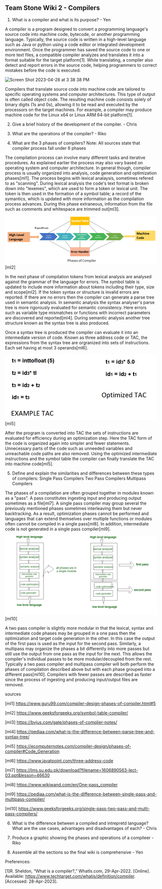 ## Team Stone Wiki 2 - Compilers

1. What is a compiler and what is its purpose? - Yen

A compiler is a program designed to convert a programming language's source code into machine code, bytecode, or another programming language. Typically, the source code is written in a high-level language such as Java or python using a code editor or integrated development environment. Once the programmer has saved the source code to one or more text files, a compatible compiler analyzes and translates it into a format suitable for the target platform[1]. While translating, a compiler also detect and report errors in the source code, helping programmers to correct mistakes before the code is executed.

<img width="451" alt="Screen Shot 2023-04-28 at 3 38 38 PM" src="https://user-images.githubusercontent.com/92559627/235265176-f1479fa3-b272-4890-ab1d-a5fc7a4ed125.png">

Compilers that translate source code into machine code are tailored to specific operating systems and computer architectures. This type of output is often called object code. The resulting machine code consists solely of binary digits (1s and 0s), allowing it to be read and executed by the processors on the target machines. For example, a compiler may produce machine code for the Linux x64 or Linux ARM 64-bit platform[1].

2. Give a brief history of the development of the compiler. - Chris

3. What are the operations of the compiler? - Riko

4. What are the 3 phases of compilers?
Note: All sources state that compiler process fall under 6 phases

The compilation process can involve many different tasks and iterative procedures. As explained earlier the process may also vary based on operating system and computer architecture. In general though, compiler process is usually organized into analysis, code generation and optimization phases[ml1]. The process begins with lexical analaysis, sometimes refered to as "scanning". During lexical analysis the code's text format is broken down into  "lexemes", which are used to form a token or lexical unit. The token is then used in the formation of a symbol table; a record of the symantics, which is updated with more information as the compilation process advances. During this phase extraneous, information from the file such as comments and whitespace are trimmed out[ml3].

![General Compilation Phases](/images/phasesOfCompilation.png) [ml2]

In the next phase of compilation tokens from lexical analysis are analysed against the grammar of the language for errors. The symbol table is updated to include more information about tokens including their type, size and scope[ml2]. If the token syntax or structure is invalid errors are reported. If there are no errors then the compiler can generate a parse tree used in semantic analysis. In semantic analysis the syntax analyser's parse tree is more rigorously evaluated for semantic consistency. Here errors such as variable type mismatches or functions with incorrect parameters are discovered and reported[ml4]. During semantic analysis another tree structure known as the syntax tree is also produced.

Once a syntax tree is produced the compiler can evaluate it into an intermediate version of code. Known as three address code or TAC, the expressions from the syntax tree are orgranized into sets of instructions. Each set having at most 3 operands[ml6]. 

![TAC and Optimization](/images/TACandOptimization.png) [ml5]

After the program is converted into TAC the sets of instructions are evaluated for efficiency during an optimization step. Here the TAC form of the code is organized again into simpler and fewer statements. Unnecessary parts of the code such as unneeded variables and unreachable code paths are also removed. Using the optimized intermediate instructions and the symbol table the compiler can finally translate the TAC into machine code[ml5].


5. Define and explain the similarities and differences between these types of compilers: Single Pass Compilers Two Pass Compilers Multipass Compilers 

The phases of a compilation are often grouped together in modules known as a "pass". A pass constitutes ingesting input and producing output sometimes as a file[ml7]. A single pass compiler may group several the previously mentioned phases sometimes interleaving them but never backtracking. As a result, optimization phases cannot be performed and languages that can extend themselves over multiple functions or modules often cannot be compiled in a single pass[ml8]. In addition, intermediate code is not generated in a single pass compiler[ml9]. 

![Single Pass Vs. Two Pass Compilation](/images/singlePassVStwoPass.png) [ml10]

A two pass compiler is slightly more modular in that the lexical, syntax and intermediate code phases may be grouped in a one pass then the optimization and target code generation in the other. In this case the output of the first pass is used as the input for the second pass. Similarly, a multipass may organize the phases a bit differently into more passes but still use the output from one pass as the input for the next. This allows the compiler's individual passes to be more modular/decoupled from the rest. Typically a two pass compiler and multipass compiler will both perform the phases of compilation described above but with each phase grouped into a different pass[ml10]. Compilers with fewer passes are described as faster since the process of ingesting and producing input/output files are removed.

sources

[ml1] https://www.guru99.com/compiler-design-phases-of-compiler.html#5

[ml2] https://www.geeksforgeeks.org/symbol-table-compiler/

[ml3] https://byjus.com/gate/phases-of-complier-notes/

[ml4] https://pediaa.com/what-is-the-difference-between-parse-tree-and-syntax-tree/

[ml5] https://ecomputernotes.com/compiler-design/phases-of-compiler#Code_Generation

[ml6] https://www.javatpoint.com/three-address-code

[ml7] https://lms.su.edu.pk/download?filename=1606890563-lect-03.ppt&lesson=46630

[ml8] https://www.wikiwand.com/en/One-pass_compiler

[ml9] https://pediaa.com/what-is-the-difference-between-single-pass-and-multipass-compiler/

[ml10] https://www.geeksforgeeks.org/single-pass-two-pass-and-multi-pass-compilers/



6. What is the difference between a compiled and intrepretd language? What are the use cases, advantages and disadvantages of each? - Chris

7. Produce a graphic showing the phases and operations of a compileer - Riko

8. Assemble all the sections so the final wiki is comprehensive - Yen

Preferences:

[1]R. Sheldon, “What is a compiler?,” WhatIs.com, 29-Apr-2022. [Online]. Available: https://www.techtarget.com/whatis/definition/compiler. [Accessed: 28-Apr-2023]. 
